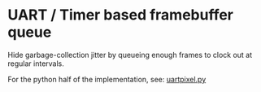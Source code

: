 

UART / Timer based framebuffer queue
=================================================

Hide garbage-collection jitter by queueing enough frames to clock out
at regular intervals.

For the python half of the implementation, see: [uartpixel.py](../../fs/uartpixel.py)
